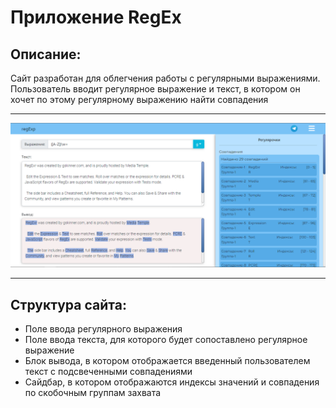 # Приложение RegEx
## Описание:
Сайт разработан для облегчения работы с регулярными выражениями. Пользователь вводит регулярное выражение и текст, в котором он хочет по этому регулярному выражению найти совпадения
__________
![screenshot](public/screenshot/regExp%20screenshot.png)
__________
## Структура сайта:
* Поле ввода регулярного выражения 
* Поле ввода текста, для которого будет сопоставлено регулярное выражение
* Блок вывода, в котором отображается введенный пользователем текст с подсвеченными совпадениями
* Сайдбар, в котором отображаются индексы значений и совпадения по скобочным группам захвата


